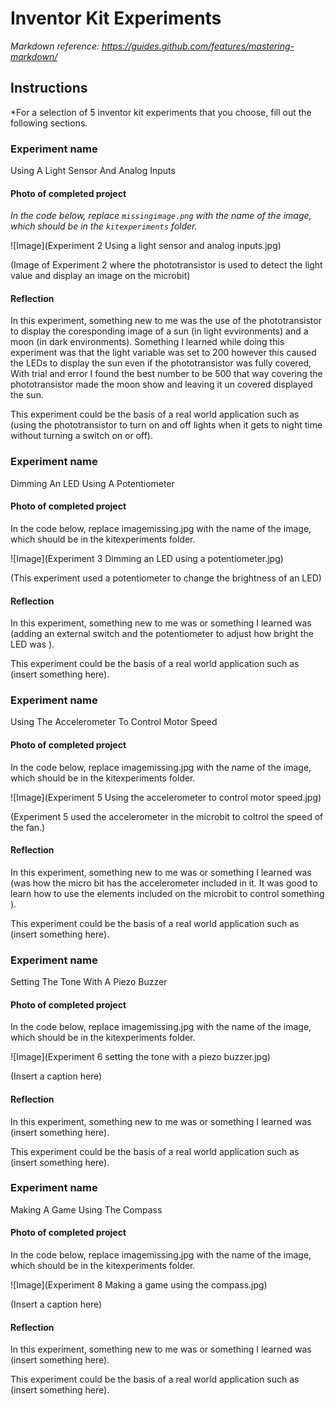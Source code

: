 # Inventor Kit Experiments

*Markdown reference: https://guides.github.com/features/mastering-markdown/*

## Instructions ##

*For a selection of 5 inventor kit experiments that you choose, fill out the following sections.

### Experiment name ###

Using A Light Sensor And Analog Inputs

#### Photo of completed project ####
*In the code below, replace `missingimage.png` with the name of the image, which should be in the `kitexperiments` folder.*

![Image](Experiment 2 Using a light sensor and analog inputs.jpg)

(Image of Experiment 2 where the phototransistor is used to detect the light value and display an image on the microbit)

#### Reflection ####

In this experiment, something new to me was the use of the phototransistor to display the coresponding image of a sun (in light evvironments) and a moon (in dark environments). Something I learned while doing this experiment was that the light variable was set to 200 however this caused the LEDs to display the sun even if the phototransistor was fully covered, With trial and error I found the best number to be 500 that way covering the phototransistor made the moon show and leaving it un covered displayed the sun.

This experiment could be the basis of a real world application such as (using the phototransistor to turn on and off lights when it gets to night time without turning a switch on or off).

### Experiment name ###

Dimming An LED Using A Potentiometer

#### Photo of completed project ####
In the code below, replace imagemissing.jpg with the name of the image, which should be in the kitexperiments folder.

![Image](Experiment 3 Dimming an LED using a potentiometer.jpg)

(This experiment used a potentiometer to change the brightness of an LED)

#### Reflection ####

In this experiment, something new to me was or something I learned was (adding an external switch and the potentiometer to adjust how bright the LED was ).

This experiment could be the basis of a real world application such as (insert something here).

### Experiment name ###

Using The Accelerometer To Control Motor Speed

#### Photo of completed project ####
In the code below, replace imagemissing.jpg with the name of the image, which should be in the kitexperiments folder.

![Image](Experiment 5 Using the accelerometer to control motor speed.jpg)

(Experiment 5 used the accelerometer in the microbit to coltrol the speed of the fan.)

#### Reflection ####

In this experiment, something new to me was or something I learned was (was how the micro bit has the accelerometer included in it. It was good to learn how to use the elements included on the microbit to control something ).

This experiment could be the basis of a real world application such as (insert something here).

### Experiment name ###

Setting The Tone With A Piezo Buzzer

#### Photo of completed project ####
In the code below, replace imagemissing.jpg with the name of the image, which should be in the kitexperiments folder.

![Image](Experiment 6 setting the tone with a piezo buzzer.jpg)

(Insert a caption here)

#### Reflection ####

In this experiment, something new to me was or something I learned was (insert something here).

This experiment could be the basis of a real world application such as (insert something here).

### Experiment name ###

Making A Game Using The Compass

#### Photo of completed project ####
In the code below, replace imagemissing.jpg with the name of the image, which should be in the kitexperiments folder.

![Image](Experiment 8 Making a game using the compass.jpg)

(Insert a caption here)

#### Reflection ####

In this experiment, something new to me was or something I learned was (insert something here).

This experiment could be the basis of a real world application such as (insert something here).

